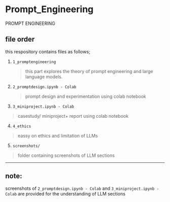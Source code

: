 # Prompt_Engineering
PROMPT ENGINEERING 


## file order
this respository contains files as follows;
1. `1_promptengineering`
   >this part explores the theory of prompt engineering and large language models.
2. `2_promptdesign.ipynb - Colab`
   >prompt design and experimentation using colab notebook
3.  `3_miniproject.ipynb - Colab`
   >casestudy/ miniproject+ report using colab notebook
4.  `4_ethics`
   >eassy on ethics and limitation of LLMs
5.  `screenshots/`
> folder containing screenshots of LLM sections
---

## note:
screenshots of `2_promptdesign.ipynb - Colab` and `3_miniproject.ipynb - Colab` are provided for the understanding of LLM sections 
